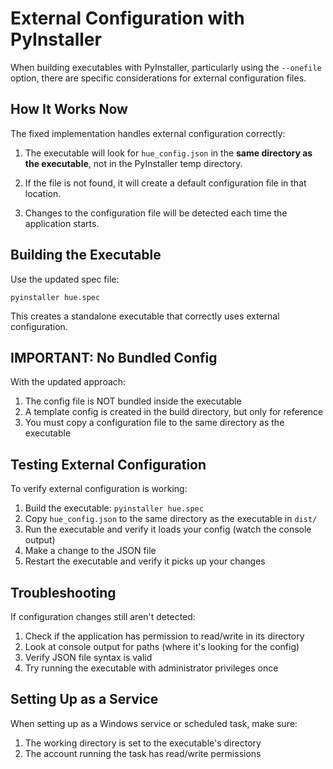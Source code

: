 # External Configuration with PyInstaller

When building executables with PyInstaller, particularly using the `--onefile` option, there are specific considerations for external configuration files.

## How It Works Now

The fixed implementation handles external configuration correctly:

1. The executable will look for `hue_config.json` in the **same directory as the executable**, not in the PyInstaller temp directory.

2. If the file is not found, it will create a default configuration file in that location.

3. Changes to the configuration file will be detected each time the application starts.

## Building the Executable

Use the updated spec file:
```
pyinstaller hue.spec
```

This creates a standalone executable that correctly uses external configuration.

## IMPORTANT: No Bundled Config

With the updated approach:

1. The config file is NOT bundled inside the executable
2. A template config is created in the build directory, but only for reference
3. You must copy a configuration file to the same directory as the executable

## Testing External Configuration

To verify external configuration is working:

1. Build the executable: `pyinstaller hue.spec`
2. Copy `hue_config.json` to the same directory as the executable in `dist/`
3. Run the executable and verify it loads your config (watch the console output)
4. Make a change to the JSON file
5. Restart the executable and verify it picks up your changes

## Troubleshooting

If configuration changes still aren't detected:

1. Check if the application has permission to read/write in its directory
2. Look at console output for paths (where it's looking for the config)
3. Verify JSON file syntax is valid
4. Try running the executable with administrator privileges once

## Setting Up as a Service

When setting up as a Windows service or scheduled task, make sure:

1. The working directory is set to the executable's directory
2. The account running the task has read/write permissions
